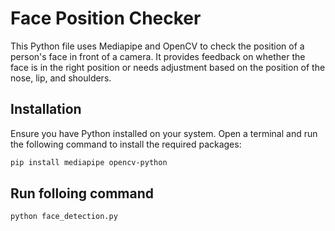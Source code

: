 # Face Position Checker 

This Python file uses Mediapipe and OpenCV to check the position of a person's face in front of a camera. It provides feedback on whether the face is in the right position or needs adjustment based on the position of the nose, lip, and shoulders.

## Installation

Ensure you have Python installed on your system. Open a terminal and run the following command to install the required packages:

```bash
pip install mediapipe opencv-python
```
## Run folloing command 
```bash
python face_detection.py
```
